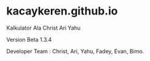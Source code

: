 # kacaykeren.github.io
Kalkulator Ala Christ Ari Yahu

Version  Beta 1.3.4

Developer Team : Christ, Ari, Yahu, Fadey, Evan, Bimo.
